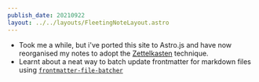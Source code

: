```yaml
---
publish_date: 20210922
layout: ../../layouts/FleetingNoteLayout.astro
---
```


- Took me a while, but i've ported this site to Astro.js and have now reorganised my notes to adopt the [Zettelkasten](/index-notes/Zettelkasten.md) technique.
- Learnt about a neat way to batch update frontmatter for markdown files using [`frontmatter-file-batcher`](https://github.com/hilja/file-batcher)

